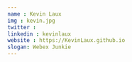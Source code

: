 ```yaml
---
name : Kevin Laux
img : kevin.jpg
twitter : 
linkedin : kevinlaux
website : https://KevinLaux.github.io
slogan: Webex Junkie
---
```

